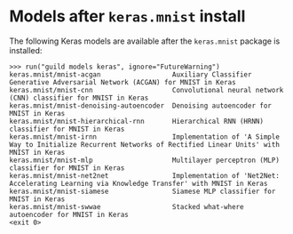 # Models after `keras.mnist` install

The following Keras models are available after the `keras.mnist`
package is installed:

    >>> run("guild models keras", ignore="FutureWarning")
    keras.mnist/mnist-acgan                  Auxiliary Classifier Generative Adversarial Network (ACGAN) for MNIST in Keras
    keras.mnist/mnist-cnn                    Convolutional neural network (CNN) classifier for MNIST in Keras
    keras.mnist/mnist-denoising-autoencoder  Denoising autoencoder for MNIST in Keras
    keras.mnist/mnist-hierarchical-rnn       Hierarchical RNN (HRNN) classifier for MNIST in Keras
    keras.mnist/mnist-irnn                   Implementation of 'A Simple Way to Initialize Recurrent Networks of Rectified Linear Units' with MNIST in Keras
    keras.mnist/mnist-mlp                    Multilayer perceptron (MLP) classifier for MNIST in Keras
    keras.mnist/mnist-net2net                Implementation of 'Net2Net: Accelerating Learning via Knowledge Transfer' with MNIST in Keras
    keras.mnist/mnist-siamese                Siamese MLP classifier for MNIST in Keras
    keras.mnist/mnist-swwae                  Stacked what-where autoencoder for MNIST in Keras
    <exit 0>
